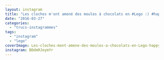 ```yaml
---
layout: instagram
title: "Les cloches m'ont amené des moules à chocolats en #Lego :) #happyeaster #joyeusespâques"
date: "2016-03-27"
categories: 
  - "trucs-instagrammes"
tags: 
  - "instagram"
  - "lego"
coverImage: Les-cloches-mont-amene-des-moules-a-chocolats-en-Lego-happyeaster-joyeusespaques.jpg
instagram: BDdmRJeymYr
---
```

